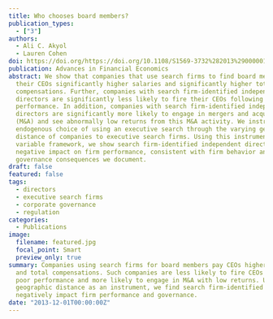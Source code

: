 ```yaml
---
title: Who chooses board members?
publication_types:
  - ["3"]
authors:
  - Ali C. Akyol
  - Lauren Cohen
doi: https://doi.org/https://doi.org/10.1108/S1569-3732%282013%290000016002
publication: Advances in Financial Economics
abstract: We show that companies that use search firms to find board members pay
  their CEOs significantly higher salaries and significantly higher total
  compensations. Further, companies with search firm-identified independent
  directors are significantly less likely to fire their CEOs following negative
  performance. In addition, companies with search firm-identified independent
  directors are significantly more likely to engage in mergers and acquisitions
  (M&A) and see abnormally low returns from this M&A activity. We instrument the
  endogenous choice of using an executive search through the varying geographic
  distance of companies to executive search firms. Using this instrumental
  variable framework, we show search firm-identified independent directors’
  negative impact on firm performance, consistent with firm behavior and
  governance consequences we document.
draft: false
featured: false
tags:
  - directors
  - executive search firms
  - corporate governance
  - regulation
categories:
  - Publications
image:
  filename: featured.jpg
  focal_point: Smart
  preview_only: true
summary: Companies using search firms for board members pay CEOs higher salaries
  and total compensations. Such companies are less likely to fire CEOs after
  poor performance and more likely to engage in M&A with low returns. Using
  geographic distance as an instrument, we find search firm-identified directors
  negatively impact firm performance and governance.
date: "2013-12-01T00:00:00Z"
---
```

